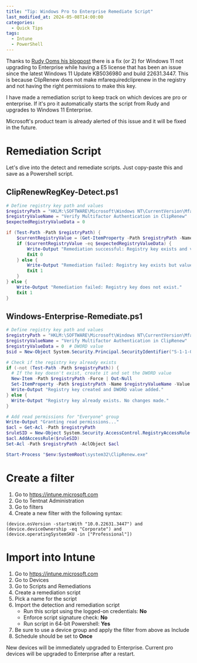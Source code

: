 ```yaml
---
title: "Tip: Windows Pro to Enterprise Remediate Script"
last_modified_at: 2024-05-08T14:00:00
categories:
  - Quick Tips
tags:
  - Intune
  - PowerShell
---
```


Thanks to [Rudy Ooms his blogpost](https://call4cloud.nl/2024/05/kb5036980-breaks-upgrade-windows11-enterprise/) there is a fix (or 2) for Windows 11 not upgrading to Enterprise while having a E5 license that has been an issue since the latest Windows 11 Update KB5036980 and build 22631.3447.
This is because ClipRenew does not make mfarequiredcliprenew in the registry and not having the right permissions to make this key. 

I have made a remediation script to keep track on which devices are pro or enterprise. If it's pro it automatically starts the script from Rudy and upgrades to Windows 11 Enterprise.

Microsoft's product team is already alerted of this issue and it will be fixed in the future.

# Remediation Script

Let's dive into the detect and remediate scripts. Just copy-paste this and save as a Powershell script.

## ClipRenewRegKey-Detect.ps1

```powershell
# Define registry key path and values
$registryPath = "HKLM:\SOFTWARE\Microsoft\Windows NT\CurrentVersion\MfaRequiredInClipRenew"
$registryValueName = "Verify Multifactor Authentication in ClipRenew"
$expectedRegistryValueData = 0

if (Test-Path -Path $registryPath) {
    $currentRegistryValue = (Get-ItemProperty -Path $registryPath -Name $registryValueName).$registryValueName
    if ($currentRegistryValue -eq $expectedRegistryValueData) {
        Write-Output "Remediation successful: Registry key exists and value matches expected value."
        Exit 0
    } else {
        Write-Output "Remediation failed: Registry key exists but value does not match expected value."
        Exit 1
    }
} else {
    Write-Output "Remediation failed: Registry key does not exist."
    Exit 1
}
```

## Windows-Enterprise-Remediate.ps1

```powershell
# Define registry key path and values
$registryPath = "HKLM:\SOFTWARE\Microsoft\Windows NT\CurrentVersion\MfaRequiredInClipRenew"
$registryValueName = "Verify Multifactor Authentication in ClipRenew"
$registryValueData = 0  # DWORD value
$sid = New-Object System.Security.Principal.SecurityIdentifier("S-1-1-0")  # Everyone group SID

# Check if the registry key already exists
if (-not (Test-Path -Path $registryPath)) {
  # If the key doesn't exist, create it and set the DWORD value
  New-Item -Path $registryPath -Force | Out-Null
  Set-ItemProperty -Path $registryPath -Name $registryValueName -Value $registryValueData -Type DWORD
  Write-Output "Registry key created and DWORD value added."
} else {
  Write-Output "Registry key already exists. No changes made."
}

# Add read permissions for "Everyone" group
Write-Output "Granting read permissions..."
$acl = Get-Acl -Path $registryPath
$ruleSID = New-Object System.Security.AccessControl.RegistryAccessRule($sid, "FullControl", "ContainerInherit,ObjectInherit", "None", "Allow")
$acl.AddAccessRule($ruleSID)
Set-Acl -Path $registryPath -AclObject $acl

Start-Process "$env:SystemRoot\system32\ClipRenew.exe"
```

# Create a filter
1. Go to https://intune.microsoft.com
2. Go to Tentnat Administration
3. Go to filters
4. Create a new filter with the following syntax:

```
(device.osVersion -startsWith "10.0.22631.3447") and (device.deviceOwnership -eq "Corporate") and (device.operatingSystemSKU -in ["Professional"])
```

# Import into Intune

1. Go to https://intune.microsoft.com
1. Go to Devices
1. Go to Scripts and Remediations
1. Create a remediation script
1. Pick a name for the script
1. Import the detection and remediation script
    - Run this script using the logged-on credentials: **No**
    - Enforce script signature check: **No**
    - Run script in 64-bit Powershell: **Yes**
1. Be sure to use a device group and apply the filter from above as Include
1. Schedule should be set to **Once**

New devices will be immediately upgraded to Enterprise. Current pro devices will be upgraded to Enterprise after a restart.
